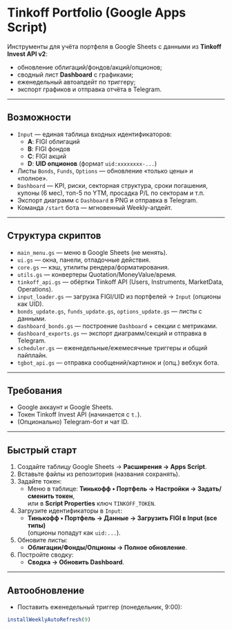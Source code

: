 # Tinkoff Portfolio (Google Apps Script)

Инструменты для учёта портфеля в Google Sheets с данными из **Tinkoff Invest API v2**:
- обновление облигаций/фондов/акций/опционов;
- сводный лист **Dashboard** с графиками;
- еженедельный автоапдейт по триггеру;
- экспорт графиков и отправка отчёта в Telegram.

---

## Возможности
- `Input` — единая таблица входных идентификаторов:
  - **A**: FIGI облигаций  
  - **B**: FIGI фондов  
  - **C**: FIGI акций  
  - **D**: **UID опционов** (формат `uid:xxxxxxxx-...`)
- Листы `Bonds`, `Funds`, `Options` — обновление «только цены» и «полное».
- `Dashboard` — KPI, риски, секторная структура, сроки погашения, купоны (6 мес), топ-5 по YTM, просадка P/L по секторам и т.п.
- Экспорт диаграмм c `Dashboard` в PNG и отправка в Telegram.
- Команда `/start` бота — мгновенный Weekly-апдейт.

---

## Структура скриптов
- `main_menu.gs` — меню в Google Sheets (не менять).
- `ui.gs` — окна, панели, отладочные действия.
- `core.gs` — кэш, утилиты рендера/форматирования.
- `utils.gs` — конвертеры Quotation/MoneyValue/время.
- `tinkoff_api.gs` — обёртки Tinkoff API (Users, Instruments, MarketData, Operations).
- `input_loader.gs` — загрузка FIGI/UID из портфелей → `Input` (опционы как UID).
- `bonds_update.gs`, `funds_update.gs`, `options_update.gs` — листы с данными.
- `dashboard_bonds.gs` — построение `Dashboard` + секции с метриками.
- `dashboard_exports.gs` — экспорт диаграмм/секций и отправка в Telegram.
- `scheduler.gs` — еженедельные/ежемесячные триггеры и общий пайплайн.
- `tgbot_api.gs` — отправка сообщений/картинок и (опц.) вебхук бота.

---

## Требования
- Google аккаунт и Google Sheets.
- Токен Tinkoff Invest API (начинается с `t.`).
- (Опционально) Telegram-бот и чат ID.

---

## Быстрый старт
1. Создайте таблицу Google Sheets → **Расширения → Apps Script**.  
2. Вставьте файлы из репозитория (названия сохранять).  
3. Задайте токен:
   - Меню в таблице: **Тинькофф • Портфель → Настройки → Задать/сменить токен**,  
   или в **Script Properties** ключ `TINKOFF_TOKEN`.
4. Загрузите идентификаторы в `Input`:
   - **Тинькофф • Портфель → Данные → Загрузить FIGI в Input (все типы)**  
     (опционы попадут как `uid:...`).
5. Обновите листы:
   - **Облигации/Фонды/Опционы → Полное обновление**.
6. Постройте сводку:
   - **Сводка → Обновить Dashboard**.

---

## Автообновление
- Поставить еженедельный триггер (понедельник, 9:00):
```js
installWeeklyAutoRefresh(9)
